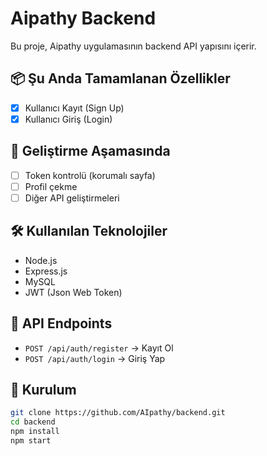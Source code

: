 # Aipathy Backend

Bu proje, Aipathy uygulamasının backend API yapısını içerir.

## 📦 Şu Anda Tamamlanan Özellikler
- [x] Kullanıcı Kayıt (Sign Up)
- [x] Kullanıcı Giriş (Login)

## 🔨 Geliştirme Aşamasında
- [ ] Token kontrolü (korumalı sayfa)
- [ ] Profil çekme
- [ ] Diğer API geliştirmeleri

## 🛠️ Kullanılan Teknolojiler
- Node.js
- Express.js
- MySQL
- JWT (Json Web Token)

## 🔗 API Endpoints
- `POST /api/auth/register` → Kayıt Ol
- `POST /api/auth/login` → Giriş Yap

## 📂 Kurulum
```bash
git clone https://github.com/AIpathy/backend.git
cd backend
npm install
npm start
